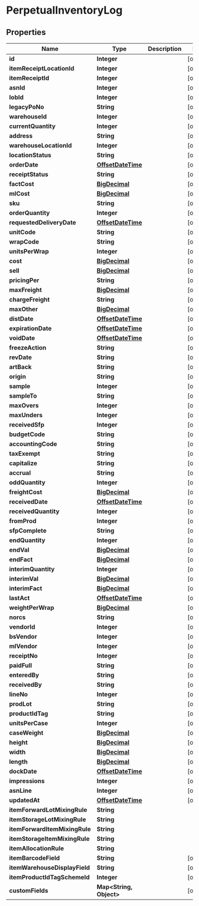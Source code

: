 
# PerpetualInventoryLog

## Properties
Name | Type | Description | Notes
------------ | ------------- | ------------- | -------------
**id** | **Integer** |  |  [optional]
**itemReceiptLocationId** | **Integer** |  |  [optional]
**itemReceiptId** | **Integer** |  |  [optional]
**asnId** | **Integer** |  |  [optional]
**lobId** | **Integer** |  |  [optional]
**legacyPoNo** | **String** |  |  [optional]
**warehouseId** | **Integer** |  |  [optional]
**currentQuantity** | **Integer** |  |  [optional]
**address** | **String** |  |  [optional]
**warehouseLocationId** | **Integer** |  |  [optional]
**locationStatus** | **String** |  |  [optional]
**orderDate** | [**OffsetDateTime**](OffsetDateTime.md) |  |  [optional]
**receiptStatus** | **String** |  |  [optional]
**factCost** | [**BigDecimal**](BigDecimal.md) |  |  [optional]
**mlCost** | [**BigDecimal**](BigDecimal.md) |  |  [optional]
**sku** | **String** |  |  [optional]
**orderQuantity** | **Integer** |  |  [optional]
**requestedDeliveryDate** | [**OffsetDateTime**](OffsetDateTime.md) |  |  [optional]
**unitCode** | **String** |  |  [optional]
**wrapCode** | **String** |  |  [optional]
**unitsPerWrap** | **Integer** |  |  [optional]
**cost** | [**BigDecimal**](BigDecimal.md) |  |  [optional]
**sell** | [**BigDecimal**](BigDecimal.md) |  |  [optional]
**pricingPer** | **String** |  |  [optional]
**maxFreight** | [**BigDecimal**](BigDecimal.md) |  |  [optional]
**chargeFreight** | **String** |  |  [optional]
**maxOther** | [**BigDecimal**](BigDecimal.md) |  |  [optional]
**distDate** | [**OffsetDateTime**](OffsetDateTime.md) |  |  [optional]
**expirationDate** | [**OffsetDateTime**](OffsetDateTime.md) |  |  [optional]
**voidDate** | [**OffsetDateTime**](OffsetDateTime.md) |  |  [optional]
**freezeAction** | **String** |  |  [optional]
**revDate** | **String** |  |  [optional]
**artBack** | **String** |  |  [optional]
**origin** | **String** |  |  [optional]
**sample** | **Integer** |  |  [optional]
**sampleTo** | **String** |  |  [optional]
**maxOvers** | **Integer** |  |  [optional]
**maxUnders** | **Integer** |  |  [optional]
**receivedSfp** | **Integer** |  |  [optional]
**budgetCode** | **String** |  |  [optional]
**accountingCode** | **String** |  |  [optional]
**taxExempt** | **String** |  |  [optional]
**capitalize** | **String** |  |  [optional]
**accrual** | **String** |  |  [optional]
**oddQuantity** | **Integer** |  |  [optional]
**freightCost** | [**BigDecimal**](BigDecimal.md) |  |  [optional]
**receivedDate** | [**OffsetDateTime**](OffsetDateTime.md) |  |  [optional]
**receivedQuantity** | **Integer** |  |  [optional]
**fromProd** | **Integer** |  |  [optional]
**sfpComplete** | **String** |  |  [optional]
**endQuantity** | **Integer** |  |  [optional]
**endVal** | [**BigDecimal**](BigDecimal.md) |  |  [optional]
**endFact** | [**BigDecimal**](BigDecimal.md) |  |  [optional]
**interimQuantity** | **Integer** |  |  [optional]
**interimVal** | [**BigDecimal**](BigDecimal.md) |  |  [optional]
**interimFact** | [**BigDecimal**](BigDecimal.md) |  |  [optional]
**lastAct** | [**OffsetDateTime**](OffsetDateTime.md) |  |  [optional]
**weightPerWrap** | [**BigDecimal**](BigDecimal.md) |  |  [optional]
**norcs** | **String** |  |  [optional]
**vendorId** | **Integer** |  |  [optional]
**bsVendor** | **Integer** |  |  [optional]
**mlVendor** | **Integer** |  |  [optional]
**receiptNo** | **Integer** |  |  [optional]
**paidFull** | **String** |  |  [optional]
**enteredBy** | **String** |  |  [optional]
**receivedBy** | **String** |  |  [optional]
**lineNo** | **Integer** |  |  [optional]
**prodLot** | **String** |  |  [optional]
**productIdTag** | **String** |  |  [optional]
**unitsPerCase** | **Integer** |  |  [optional]
**caseWeight** | [**BigDecimal**](BigDecimal.md) |  |  [optional]
**height** | [**BigDecimal**](BigDecimal.md) |  |  [optional]
**width** | [**BigDecimal**](BigDecimal.md) |  |  [optional]
**length** | [**BigDecimal**](BigDecimal.md) |  |  [optional]
**dockDate** | [**OffsetDateTime**](OffsetDateTime.md) |  |  [optional]
**impressions** | **Integer** |  |  [optional]
**asnLine** | **Integer** |  |  [optional]
**updatedAt** | [**OffsetDateTime**](OffsetDateTime.md) |  |  [optional]
**itemForwardLotMixingRule** | **String** |  | 
**itemStorageLotMixingRule** | **String** |  | 
**itemForwardItemMixingRule** | **String** |  | 
**itemStorageItemMixingRule** | **String** |  | 
**itemAllocationRule** | **String** |  | 
**itemBarcodeField** | **String** |  |  [optional]
**itemWarehouseDisplayField** | **String** |  |  [optional]
**itemProductIdTagSchemeId** | **Integer** |  |  [optional]
**customFields** | **Map&lt;String, Object&gt;** |  |  [optional]



